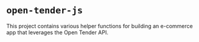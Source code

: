 # `open-tender-js`

This project contains various helper functions for building an e-commerce app that leverages the Open Tender API.
